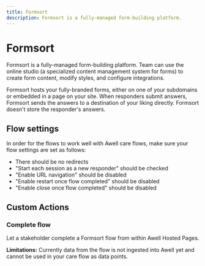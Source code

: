 ```yaml
---
title: Formsort
description: Formsort is a fully-managed form-building platform.
---
```

# Formsort

Formsort is a fully-managed form-building platform. Team can use the online studio (a specialized content management system for forms) to create form content, modify styles, and configure integrations.

Formsort hosts your fully-branded forms, either on one of your subdomains or embedded in a page on your site. When responders submit answers, Formsort sends the answers to a destination of your liking directly. Formsort doesn't store the responder's answers. 

## Flow settings

In order for the flows to work well with Awell care flows, make sure your flow settings are set as follows:

- There should be no redirects
- "Start each session as a new responder" should be checked
- "Enable URL navigation" should be disabled
- "Enable restart once flow completed" should be disabled
- "Enable close once flow completed" should be disabled

## Custom Actions

### Complete flow

Let a stakeholder complete a Formsort flow from within Awell Hosted Pages.

**Limitations:**
Currently data from the flow is not ingested into Awell yet and cannot be used in your care flow as data points.

